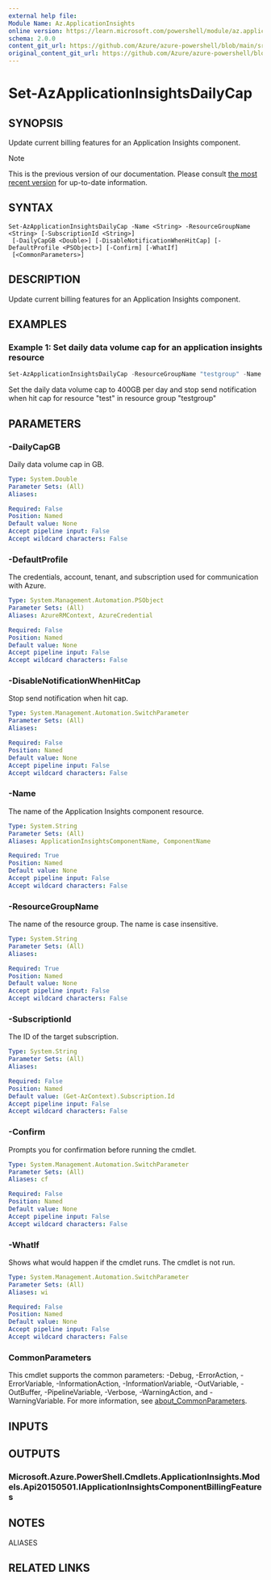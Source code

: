 ```yaml
---
external help file:
Module Name: Az.ApplicationInsights
online version: https://learn.microsoft.com/powershell/module/az.applicationinsights/set-azapplicationinsightsdailycap
schema: 2.0.0
content_git_url: https://github.com/Azure/azure-powershell/blob/main/src/ApplicationInsights/help/Set-AzApplicationInsightsDailyCap.md
original_content_git_url: https://github.com/Azure/azure-powershell/blob/main/src/ApplicationInsights/help/Set-AzApplicationInsightsDailyCap.md
---
```


# Set-AzApplicationInsightsDailyCap

## SYNOPSIS
Update current billing features for an Application Insights component.

> [!NOTE]
>This is the previous version of our documentation. Please consult [the most recent version](/powershell/module/az.applicationinsights/set-azapplicationinsightsdailycap) for up-to-date information.

## SYNTAX

```
Set-AzApplicationInsightsDailyCap -Name <String> -ResourceGroupName <String> [-SubscriptionId <String>]
 [-DailyCapGB <Double>] [-DisableNotificationWhenHitCap] [-DefaultProfile <PSObject>] [-Confirm] [-WhatIf]
 [<CommonParameters>]
```

## DESCRIPTION
Update current billing features for an Application Insights component.

## EXAMPLES

### Example 1: Set daily data volume cap for an application insights resource
```powershell
Set-AzApplicationInsightsDailyCap -ResourceGroupName "testgroup" -Name "test" -DailyCapGB 400 -DisableNotificationWhenHitCap
```

Set the daily data volume cap to 400GB per day and stop send notification when hit cap for resource "test" in resource group "testgroup"

## PARAMETERS

### -DailyCapGB
Daily data volume cap in GB.

```yaml
Type: System.Double
Parameter Sets: (All)
Aliases:

Required: False
Position: Named
Default value: None
Accept pipeline input: False
Accept wildcard characters: False
```

### -DefaultProfile
The credentials, account, tenant, and subscription used for communication with Azure.

```yaml
Type: System.Management.Automation.PSObject
Parameter Sets: (All)
Aliases: AzureRMContext, AzureCredential

Required: False
Position: Named
Default value: None
Accept pipeline input: False
Accept wildcard characters: False
```

### -DisableNotificationWhenHitCap
Stop send notification when hit cap.

```yaml
Type: System.Management.Automation.SwitchParameter
Parameter Sets: (All)
Aliases:

Required: False
Position: Named
Default value: None
Accept pipeline input: False
Accept wildcard characters: False
```

### -Name
The name of the Application Insights component resource.

```yaml
Type: System.String
Parameter Sets: (All)
Aliases: ApplicationInsightsComponentName, ComponentName

Required: True
Position: Named
Default value: None
Accept pipeline input: False
Accept wildcard characters: False
```

### -ResourceGroupName
The name of the resource group.
The name is case insensitive.

```yaml
Type: System.String
Parameter Sets: (All)
Aliases:

Required: True
Position: Named
Default value: None
Accept pipeline input: False
Accept wildcard characters: False
```

### -SubscriptionId
The ID of the target subscription.

```yaml
Type: System.String
Parameter Sets: (All)
Aliases:

Required: False
Position: Named
Default value: (Get-AzContext).Subscription.Id
Accept pipeline input: False
Accept wildcard characters: False
```

### -Confirm
Prompts you for confirmation before running the cmdlet.

```yaml
Type: System.Management.Automation.SwitchParameter
Parameter Sets: (All)
Aliases: cf

Required: False
Position: Named
Default value: None
Accept pipeline input: False
Accept wildcard characters: False
```

### -WhatIf
Shows what would happen if the cmdlet runs.
The cmdlet is not run.

```yaml
Type: System.Management.Automation.SwitchParameter
Parameter Sets: (All)
Aliases: wi

Required: False
Position: Named
Default value: None
Accept pipeline input: False
Accept wildcard characters: False
```

### CommonParameters
This cmdlet supports the common parameters: -Debug, -ErrorAction, -ErrorVariable, -InformationAction, -InformationVariable, -OutVariable, -OutBuffer, -PipelineVariable, -Verbose, -WarningAction, and -WarningVariable. For more information, see [about_CommonParameters](http://go.microsoft.com/fwlink/?LinkID=113216).

## INPUTS

## OUTPUTS

### Microsoft.Azure.PowerShell.Cmdlets.ApplicationInsights.Models.Api20150501.IApplicationInsightsComponentBillingFeatures

## NOTES

ALIASES

## RELATED LINKS

